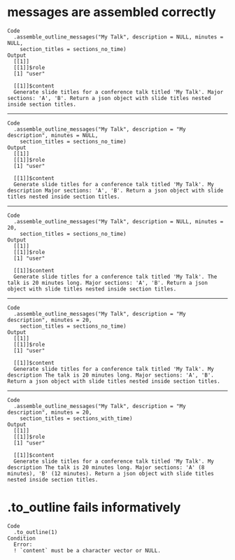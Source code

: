# messages are assembled correctly

    Code
      .assemble_outline_messages("My Talk", description = NULL, minutes = NULL,
        section_titles = sections_no_time)
    Output
      [[1]]
      [[1]]$role
      [1] "user"
      
      [[1]]$content
      Generate slide titles for a conference talk titled 'My Talk'. Major sections: 'A', 'B'. Return a json object with slide titles nested inside section titles.
      
      

---

    Code
      .assemble_outline_messages("My Talk", description = "My description", minutes = NULL,
        section_titles = sections_no_time)
    Output
      [[1]]
      [[1]]$role
      [1] "user"
      
      [[1]]$content
      Generate slide titles for a conference talk titled 'My Talk'. My description Major sections: 'A', 'B'. Return a json object with slide titles nested inside section titles.
      
      

---

    Code
      .assemble_outline_messages("My Talk", description = NULL, minutes = 20,
        section_titles = sections_no_time)
    Output
      [[1]]
      [[1]]$role
      [1] "user"
      
      [[1]]$content
      Generate slide titles for a conference talk titled 'My Talk'. The talk is 20 minutes long. Major sections: 'A', 'B'. Return a json object with slide titles nested inside section titles.
      
      

---

    Code
      .assemble_outline_messages("My Talk", description = "My description", minutes = 20,
        section_titles = sections_no_time)
    Output
      [[1]]
      [[1]]$role
      [1] "user"
      
      [[1]]$content
      Generate slide titles for a conference talk titled 'My Talk'. My description The talk is 20 minutes long. Major sections: 'A', 'B'. Return a json object with slide titles nested inside section titles.
      
      

---

    Code
      .assemble_outline_messages("My Talk", description = "My description", minutes = 20,
        section_titles = sections_with_time)
    Output
      [[1]]
      [[1]]$role
      [1] "user"
      
      [[1]]$content
      Generate slide titles for a conference talk titled 'My Talk'. My description The talk is 20 minutes long. Major sections: 'A' (8 minutes), 'B' (12 minutes). Return a json object with slide titles nested inside section titles.
      
      

# .to_outline fails informatively

    Code
      .to_outline(1)
    Condition
      Error:
      ! `content` must be a character vector or NULL.

